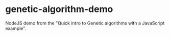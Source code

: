 # genetic-algorithm-demo

NodeJS demo from the "Quick intro to Genetic algorithms with a JavaScript example".
